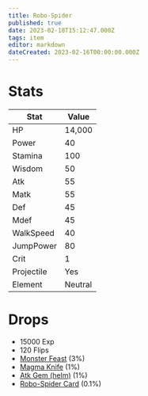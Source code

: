 ```yaml
---
title: Robo-Spider
published: true
date: 2023-02-18T15:12:47.000Z
tags: item
editor: markdown
dateCreated: 2023-02-16T00:00:00.000Z
---
```


# Stats
|Stat|Value|
|-|-|
|HP|14,000|
|Power|40|
|Stamina|100|
|Wisdom|50|
|Atk|55|
|Matk|55|
|Def|45|
|Mdef|45|
|WalkSpeed|40|
|JumpPower|80|
|Crit|1|
|Projectile|Yes|
|Element|Neutral|

# Drops
 * 15000 Exp
 * 120 Flips
 * [Monster Feast](items/monster-feast.md) (3%)
 * [Magma Knife](items/magma-knife.md) (1%)
 * [Atk Gem (helm)](items/atk-gem-helm.md) (1%)
 * [Robo-Spider Card](items/robo-spider-card.md) (0.1%)
